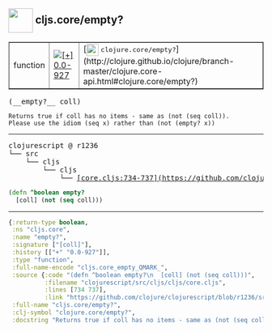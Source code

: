 ## <img width="48px" valign="middle" src="http://i.imgur.com/Hi20huC.png"> cljs.core/empty?

 <table border="1">
<tr>
<td>function</td>
<td><a href="https://github.com/cljsinfo/api-refs/tree/0.0-927"><img valign="middle" alt="[+] 0.0-927" src="https://img.shields.io/badge/+-0.0--927-lightgrey.svg"></a> </td>
<td>
[<img height="24px" valign="middle" src="http://i.imgur.com/1GjPKvB.png"> <samp>clojure.core/empty?</samp>](http://clojure.github.io/clojure/branch-master/clojure.core-api.html#clojure.core/empty?)
</td>
</tr>
</table>

 <samp>
(__empty?__ coll)<br>
</samp>

```
Returns true if coll has no items - same as (not (seq coll)).
Please use the idiom (seq x) rather than (not (empty? x))
```

---

 <pre>
clojurescript @ r1236
└── src
    └── cljs
        └── cljs
            └── <ins>[core.cljs:734-737](https://github.com/clojure/clojurescript/blob/r1236/src/cljs/cljs/core.cljs#L734-L737)</ins>
</pre>

```clj
(defn ^boolean empty?
  [coll] (not (seq coll)))
```


---

```clj
{:return-type boolean,
 :ns "cljs.core",
 :name "empty?",
 :signature ["[coll]"],
 :history [["+" "0.0-927"]],
 :type "function",
 :full-name-encode "cljs.core_empty_QMARK_",
 :source {:code "(defn ^boolean empty?\n  [coll] (not (seq coll)))",
          :filename "clojurescript/src/cljs/cljs/core.cljs",
          :lines [734 737],
          :link "https://github.com/clojure/clojurescript/blob/r1236/src/cljs/cljs/core.cljs#L734-L737"},
 :full-name "cljs.core/empty?",
 :clj-symbol "clojure.core/empty?",
 :docstring "Returns true if coll has no items - same as (not (seq coll)).\nPlease use the idiom (seq x) rather than (not (empty? x))"}

```

